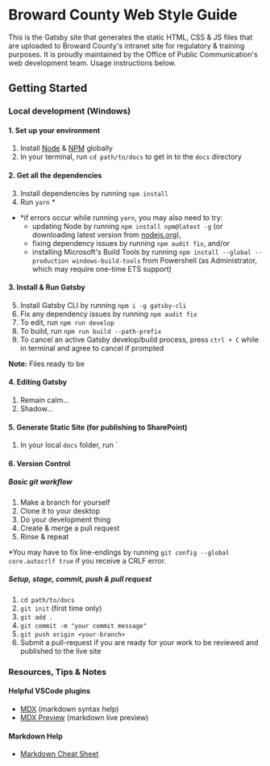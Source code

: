 # Broward County Web Style Guide

This is the Gatsby site that generates the static HTML, CSS & JS files that are uploaded to Broward County's intranet site for regulatory & training purposes. It is proudly maintained by the Office of Public Communication's web development team. Usage instructions below.

## Getting Started

### Local development (Windows)

#### 1. Set up your environment

1. Install [Node](https://nodejs.org) & [NPM](https://www.npmjs.com/get-npm) globally
2. In your terminal, run `cd path/to/docs` to get in to the `docs` directory

#### 2. Get all the dependencies

3. Install dependencies by running `npm install`
4. Run `yarn` \*

- \*if errors occur while running `yarn`, you may also need to try:
  - updating Node by running `npm install npm@latest -g` (or downloading latest version from [nodejs.org](https://nodejs.org)),
  - fixing dependency issues by running `npm audit fix`, and/or
  - installing Microsoft's Build Tools by running `npm install --global --production windows-build-tools` from Powershell (as Administrator, which may require one-time ETS support)

#### 3. Install & Run Gatsby

5. Install Gatsby CLI by running `npm i -g gatsby-cli`
6. Fix any dependency issues by running `npm audit fix`
7. To edit, run `npm run develop`
8. To build, run `npm run build --path-prefix`
9. To cancel an active Gatsby develop/build process, press `ctrl + C` while in terminal and agree to cancel if prompted

**Note:** Files ready to be

#### 4. Editing Gatsby

1. Remain calm...
2. Shadow...

#### 5. Generate Static Site (for publishing to SharePoint)

1. In your local `docs` folder, run `

#### 6. Version Control

##### Basic git workflow

1. Make a branch for yourself
2. Clone it to your desktop
3. Do your development thing
4. Create & merge a pull request
5. Rinse & repeat

\*You may have to fix line-endings by running `git config --global core.autocrlf true` if you receive a CRLF error.

##### Setup, stage, commit, push & pull request

1. `cd path/to/docs`
2. `git init` (first time only)
3. `git add .`
4. `git commit -m "your commit message"`
5. `git push origin <your-branch>`
6. Submit a pull-request if you are ready for your work to be reviewed and published to the live site

### Resources, Tips & Notes

#### Helpful VSCode plugins

- [MDX](https://marketplace.visualstudio.com/items?itemName=silvenon.mdx) (markdown syntax help)
- [MDX Preview](https://marketplace.visualstudio.com/items?itemName=xyc.vscode-mdx-preview) (markdown live preview)

#### Markdown Help

- [Markdown Cheat Sheet](https://www.markdownguide.org/cheat-sheet/)
